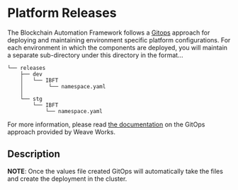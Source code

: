 [//]: # (##############################################################################################)
[//]: # (Copyright Accenture. All Rights Reserved.)
[//]: # (SPDX-License-Identifier: Apache-2.0)
[//]: # (##############################################################################################)

# Platform Releases

The Blockchain Automation Framework follows a [Gitops](https://www.weave.works/technologies/gitops/) approach for deploying and maintaining environment specific platform configurations. For each environment in which the components are deployed, you will maintain a separate sub-directory under this directory in the format...
```
└── releases
    ├── dev
    │   └── IBFT
    │        └── namespace.yaml
    │            
    └── stg
        └── IBFT
            └── namespace.yaml

```

For more information, please read [the documentation](https://www.weave.works/technologies/gitops/) on the GitOps approach provided by Weave Works.

## Description
<!-- [TODO]: Release files description will go here  -->

**NOTE**: Once the values file created GitOps will automatically take the files and create the deployment in the cluster.
   